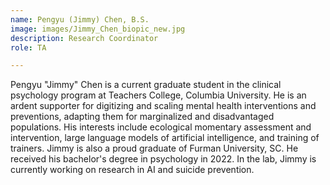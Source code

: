 ```yaml
---
name: Pengyu (Jimmy) Chen, B.S.
image: images/Jimmy_Chen_biopic_new.jpg
description: Research Coordinator
role: TA

---
```


Pengyu "Jimmy" Chen is a current graduate student in the clinical psychology program at Teachers College, Columbia University. He is an ardent supporter for digitizing and scaling mental health interventions and preventions, adapting them for marginalized and disadvantaged populations. His interests include ecological momentary assessment and intervention, large language models of artificial intelligence, and training of trainers. Jimmy is also a proud graduate of Furman University, SC. He received his bachelor's degree in psychology in 2022. In the lab, Jimmy is currently working on research in AI and suicide prevention.